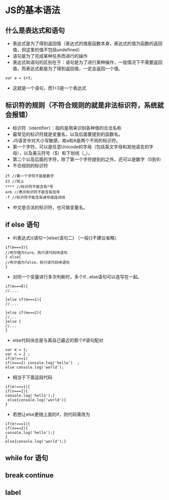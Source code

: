 # JS的基本语法

## 什么是表达式和语句
* 表达式是为了得到返回值（表达式的值是函数本身，表达式的值为函数的返回值，但这里的值不包括undefined）
* 语句是为了完成某种任务而进行的操作
* 表达式和语句的区别在于：语句是为了进行某种操作，一般情况下不需要返回值，而表达式都是为了得到返回值，一定会返回一个值。
```(javascript)
var a = 1+3;
```
* 这就是一个语句，而1+3是一个表达式

## 标识符的规则（不符合规则的就是非法标识符，系统就会报错）
* 标识符（identifier）：指的是用来识别各种值的合法名称
* 最常见的标识符就是变量名，以及后面要提到的函数名。
* JS语言中对大小写敏感，故a和A是两个不同的标识符。
* 第一个字符，可以是任意Unicode的字母（包括英文字母和其他语言的字母），以及美元符号（$）和下划线（_）。
* 第二个以及后面的字符，除了第一个字符提到的之外，还可以是数字（0到9）
* 不合规则的标识符
```（Javascript）
2f //第一个字符不能是数字
23 //同上
**** //标识符不能含有*号
a+b //表示标识符不能含有加号
-f //标识符不能含有减号或连词线
```
* 中文是合法的标识符，也可做变量名。

## if else 语句
* if(表达式){语句一}else{语句二} （一般{}不建议省略）
```(Javascript)
if(m===3){
//布尔值为ture，执行该代码块语句
} else{
//布尔值为false，执行该代码块语句
}
```
* 对同一个变量进行多次判断时，多个if...else语句可以连写在一起。
```(Javascript)
if(m===0){
//....

}else if(m===1){
//....

}else if(m===2){
//...
}else {
//...
}
```
* else代码块总是与离自己最近的那个if语句配对
```(Javascript)
var m = 1;
var n = 2 ;
if(m!===1)
if(n===2) console.log('hello')  ;
else console.log('world');
```
* 相当于下面这段代码
```(Javascript)
if(m!===1){
if(n===2){
console.log('hello');} 
 else{console.log('world')}
}
```
* 若想让else更随上面的if，则代码需改为
```(Javascript)
if(m!===1){
if(n===2){
console.log('hello');} 
}
else{console.log('world');}
```
## while for 语句
## break continue
## label



